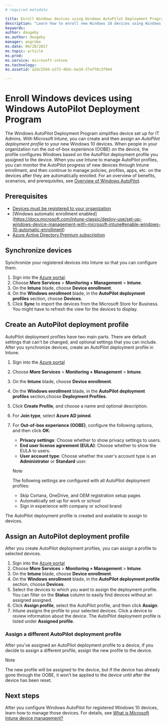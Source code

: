 ```yaml
---
# required metadata

title: Enroll Windows devices using Windows AutoPilot Deployment Program
description: "Learn how to enroll new Windows 10 devices using Windows AutoPilot Deployment program."
keywords:
author: dougeby
ms.author: dougeby
manager: angrobe
ms.date: 09/28/2017
ms.topic: article
ms.prod:
ms.service: microsoft-intune
ms.technology:
ms.assetid: a2dc5594-a373-48dc-ba3d-27aff0c3f944

---
```


# Enroll Windows devices using Windows AutoPilot Deployment Program
The Windows AutoPilot Deployment Program simplifies device set up for IT Admins. With Microsoft Intune, you can create and then assign an *AutoPilot deployment profile* to your new Windows 10 devices. When people in your organization run the out-of-box experience (OOBE) on the device, the profile configures Windows based on the AutoPilot deployment profile you assigned to the device. When you use Intune to manage AutoPilot profiles, you can monitor the AutoPilot progress of new devices through Intune enrollment, and then continue to manage policies, profiles, apps, etc. on the devices after they are automatically enrolled. For an overview of benefits, scenarios, and prerequisites, see [Overview of Windows AutoPilot](https://docs.microsoft.com/windows/deployment/windows-10-auto-pilot). 

## Prerequisites

- [Devices must be registered to your organization](https://docs.microsoft.com/windows/deployment/windows-10-auto-pilot#registering-devices-to-your-organization)
- [Windows automatic enrollment enabled] (https://docs.microsoft.com/intune-classic/deploy-use/set-up-windows-device-management-with-microsoft-intune#enable-windows-10-automatic-enrollment)
- [Azure Active Directory Premium subscription](https://docs.microsoft.com/azure/active-directory/active-directory-get-started-premium) <!--&#40;[trial subscription](http://go.microsoft.com/fwlink/?LinkID=816845)&#41;-->


## Synchronize devices
Synchronize your registered devices into Intune so that you can configure them.

1. Sign into the [Azure portal](https://portal.azure.com/).
2. Choose **More Services** > **Monitoring + Management** > **Intune**.
3. On the **Intune** blade, choose **Device enrollment**.
4. On the **Windows enrollment** blade, in the **AutoPilot deployment profiles** section, choose **Devices**.
5. Click **Sync** to import the devices from the Microsoft Store for Business. You might have to refresh the view for the devices to display. 

## Create an AutoPilot deployment profile
AutoPilot deployment profiles have two main parts. There are default settings that can't be changed, and optional settings that you can include. After you synchronize devices, create an AutoPilot deployment profile in Intune.
1. Sign into the [Azure portal](https://portal.azure.com/)
2. Choose **More Services** > **Monitoring + Management** > **Intune**.
3. On the **Intune** blade, choose **Device enrollment**.
4. On the **Windows enrollment** blade, in the **AutoPilot deployment profiles** section,choose **Deployment Profiles**.
5. Click **Create Profile**, and choose a name and optional description. 
6. For **Join type**, select **Azure AD joined**.​
7. For **Out-of-box experience (OOBE)**, configure the following options, and then click **OK**: 
   - **Privacy settings**: Choose whether to show privacy settings to users. 
   - **End user license agreement (EULA)**: Choose whether to show the EULA to users.
   - **User account type**: Choose whether the user's account type is an **Administrator** or **Standard** user.
     
   > [!Note]    
   > The following settings are configured with all AutoPilot deployment profiles:
   > - Skip Cortana, OneDrive, and OEM registration setup pages
   > - Automatically set up for work or school
   > - Sign in experience with company or school brand 

The AutoPilot deployment profile is created and available to assign to devices.

## Assign an AutoPilot deployment profile
After you create AutoPilot deployment profiles, you can assign a profile to selected devices. 

1. Sign into the [Azure portal](https://portal.azure.com/)
2. Choose **More Services** > **Monitoring + Management** > **Intune**.
3. On the **Intune** blade, choose **Device enrollment**.
4. On the **Windows enrollment** blade, in the **AutoPilot deployment profile** section, choose **Devices**.
5. Select the devices to which you want to assign the deployment profile. You can filter on the **Status** column to easily find devices without an assigned assigned. 
6. Click **Assign profile**, select the AutoPilot profile, and then click **Assign**. 
7. Intune assigns the profile to your selected devices. Click a device to review information about the device. The AutoPilot deployment profile is listed under **Assigned profile**.  

### Assign a different AutoPilot deployment profile
After you've assigned an AutoPilot deployment profile to a device, if you decide to assign a different profile, assign the new profile to the device.  

> [!NOTE]
> The new profile will be assigned to the device, but if the device has already gone through the OOBE, it won’t be applied to the device until after the device has been reset.

## Next steps
After you configure Windows AutoPilot for registered Windows 10 devices, learn how to manage those devices. For details, see [What is Microsoft Intune device management?](https://docs.microsoft.com/intune/device-management)